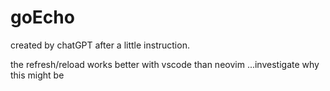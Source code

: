 # goEcho

created by chatGPT after a little instruction.

the refresh/reload works better with vscode than neovim
...investigate why this might be
